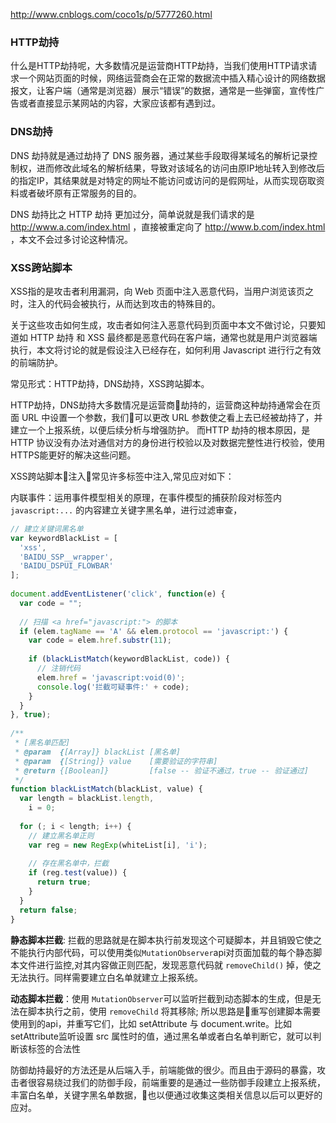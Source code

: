 http://www.cnblogs.com/coco1s/p/5777260.html



### HTTP劫持

什么是HTTP劫持呢，大多数情况是运营商HTTP劫持，当我们使用HTTP请求请求一个网站页面的时候，网络运营商会在正常的数据流中插入精心设计的网络数据报文，让客户端（通常是浏览器）展示“错误”的数据，通常是一些弹窗，宣传性广告或者直接显示某网站的内容，大家应该都有遇到过。

### DNS劫持

DNS 劫持就是通过劫持了 DNS 服务器，通过某些手段取得某域名的解析记录控制权，进而修改此域名的解析结果，导致对该域名的访问由原IP地址转入到修改后的指定IP，其结果就是对特定的网址不能访问或访问的是假网址，从而实现窃取资料或者破坏原有正常服务的目的。

DNS 劫持比之 HTTP 劫持 更加过分，简单说就是我们请求的是 http://www.a.com/index.html ，直接被重定向了 http://www.b.com/index.html ，本文不会过多讨论这种情况。

### XSS跨站脚本

XSS指的是攻击者利用漏洞，向 Web 页面中注入恶意代码，当用户浏览该页之时，注入的代码会被执行，从而达到攻击的特殊目的。

关于这些攻击如何生成，攻击者如何注入恶意代码到页面中本文不做讨论，只要知道如 HTTP 劫持 和 XSS 最终都是恶意代码在客户端，通常也就是用户浏览器端执行，本文将讨论的就是假设注入已经存在，如何利用 Javascript 进行行之有效的前端防护。


常见形式：HTTP劫持，DNS劫持，XSS跨站脚本。

HTTP劫持，DNS劫持大多数情况是运营商劫持的，运营商这种劫持通常会在页面 URL 中设置一个参数，我们可以更改 URL 参数使之看上去已经被劫持了，并建立一个上报系统，以便后续分析与增强防护。
而HTTP 劫持的根本原因，是 HTTP 协议没有办法对通信对方的身份进行校验以及对数据完整性进行校验，使用HTTPS能更好的解决这些问题。

XSS跨站脚本注入常见许多标签中注入,常见应对如下：

内联事件：运用事件模型相关的原理，在事件模型的捕获阶段对标签内 `javascript:...` 的内容建立关键字黑名单，进行过滤审查，

``` js
// 建立关键词黑名单
var keywordBlackList = [
  'xss',
  'BAIDU_SSP__wrapper',
  'BAIDU_DSPUI_FLOWBAR'
];
   
document.addEventListener('click', function(e) {
  var code = "";
 
  // 扫描 <a href="javascript:"> 的脚本
  if (elem.tagName == 'A' && elem.protocol == 'javascript:') {
    var code = elem.href.substr(11);
 
    if (blackListMatch(keywordBlackList, code)) {
      // 注销代码
      elem.href = 'javascript:void(0)';
      console.log('拦截可疑事件:' + code);
    }
  }
}, true);
 
/**
 * [黑名单匹配]
 * @param  {[Array]} blackList [黑名单]
 * @param  {[String]} value    [需要验证的字符串]
 * @return {[Boolean]}         [false -- 验证不通过，true -- 验证通过]
 */
function blackListMatch(blackList, value) {
  var length = blackList.length,
    i = 0;
 
  for (; i < length; i++) {
    // 建立黑名单正则
    var reg = new RegExp(whiteList[i], 'i');
 
    // 存在黑名单中，拦截
    if (reg.test(value)) {
      return true;
    }
  }
  return false;
}
```

**静态脚本拦截**: 拦截的思路就是在脚本执行前发现这个可疑脚本，并且销毁它使之不能执行内部代码，可以使用类似`MutationObserver`api对页面加载的每个静态脚本文件进行监控,对其内容做正则匹配，发现恶意代码就 `removeChild()` 掉，使之无法执行。同样需要建立白名单就建立上报系统。

**动态脚本拦截**：使用 `MutationObserver`可以监听拦截到动态脚本的生成，但是无法在脚本执行之前，使用 `removeChild` 将其移除; 所以思路是重写创建脚本需要使用到的api，并重写它们，比如 setAttribute 与 document.write。比如setAttribute监听设置 src 属性时的值，通过黑名单或者白名单判断它，就可以判断该标签的合法性

防御劫持最好的方法还是从后端入手，前端能做的很少。而且由于源码的暴露，攻击者很容易绕过我们的防御手段，前端重要的是通过一些防御手段建立上报系统，丰富白名单，关键字黑名单数据，也以便通过收集这类相关信息以后可以更好的应对。
